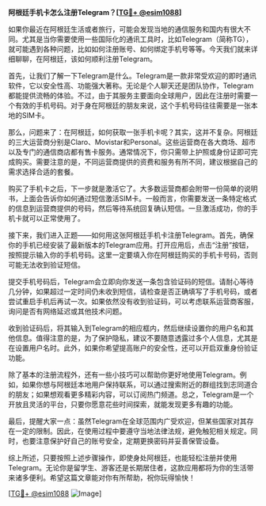**阿根廷手机卡怎么注册Telegram？[[TG💪+ @esim1088](https://t.me/s/esim1088)]**

如果你最近在阿根廷生活或者旅行，可能会发现当地的通信服务和国内有很大不同。尤其是当你需要使用一些国际化的通讯工具时，比如Telegram（简称TG），就可能遇到各种问题，比如如何注册账号、如何绑定手机号等等。今天我们就来详细聊聊，在阿根廷，该如何顺利注册Telegram。

首先，让我们了解一下Telegram是什么。Telegram是一款非常受欢迎的即时通讯软件，它以安全性高、功能强大著称。无论是个人聊天还是团队协作，Telegram都能提供流畅的体验。不过，由于其服务主要面向全球用户，因此在注册时需要一个有效的手机号码。对于身在阿根廷的朋友来说，这个手机号码往往需要是一张本地的SIM卡。

那么，问题来了：在阿根廷，如何获取一张手机卡呢？其实，这并不复杂。阿根廷的三大运营商分别是Claro、Movistar和Personal。这些运营商在各大商场、超市以及专门的通信商店都有售卡服务。通常情况下，你只需带上护照或身份证即可完成购买。需要注意的是，不同运营商提供的资费和服务有所不同，建议根据自己的需求选择合适的套餐。

购买了手机卡之后，下一步就是激活它了。大多数运营商都会附带一份简单的说明书，上面会告诉你如何通过短信激活SIM卡。一般而言，你需要发送一条特定格式的信息到运营商提供的号码，然后等待系统回复确认短信。一旦激活成功，你的手机卡就可以正常使用了。

接下来，我们进入正题——如何用这张阿根廷手机卡注册Telegram。首先，确保你的手机已经安装了最新版本的Telegram应用。打开应用后，点击“注册”按钮，按照提示输入你的手机号码。这里一定要填入你在阿根廷购买的手机卡号码，否则可能无法收到验证短信。

提交手机号码后，Telegram会立即向你发送一条包含验证码的短信。请耐心等待几分钟，如果超过一定时间仍未收到短信，请检查是否正确填写了手机号码，或者尝试重启手机后再试一次。如果依然没有收到验证码，可以考虑联系运营商客服，询问是否有网络延迟或其他技术问题。

收到验证码后，将其输入到Telegram的相应框内，然后继续设置你的用户名和其他信息。值得注意的是，为了保护隐私，建议不要随意透露过多个人信息，尤其是在设置用户名时。此外，如果你希望提高账户的安全性，还可以开启双重身份验证功能。

除了基本的注册流程外，还有一些小技巧可以帮助你更好地使用Telegram。例如，如果你想与阿根廷本地用户保持联系，可以通过搜索附近的群组找到志同道合的朋友；如果想观看更多精彩内容，可以订阅热门频道。总之，Telegram是一个开放且灵活的平台，只要你愿意花些时间探索，就能发现更多有趣的功能。

最后，提醒大家一点：虽然Telegram在全球范围内广受欢迎，但某些国家对其存在一定的限制。因此，在使用过程中要遵守当地法律法规，避免触犯相关规定。同时，也要注意保护好自己的账号安全，定期更换密码并妥善保管设备。

综上所述，只要按照上述步骤操作，即使身处阿根廷，也能轻松注册并使用Telegram。无论你是留学生、游客还是长期居住者，这款应用都将为你的生活带来诸多便利。希望这篇文章能对你有所帮助，祝你玩得愉快！

[[TG💪+ @esim1088](https://t.me/s/esim1088) ![Image](https://i.postimg.cc/4NQfJmqS/Snipaste-2025-05-13-00-14-12.png)]